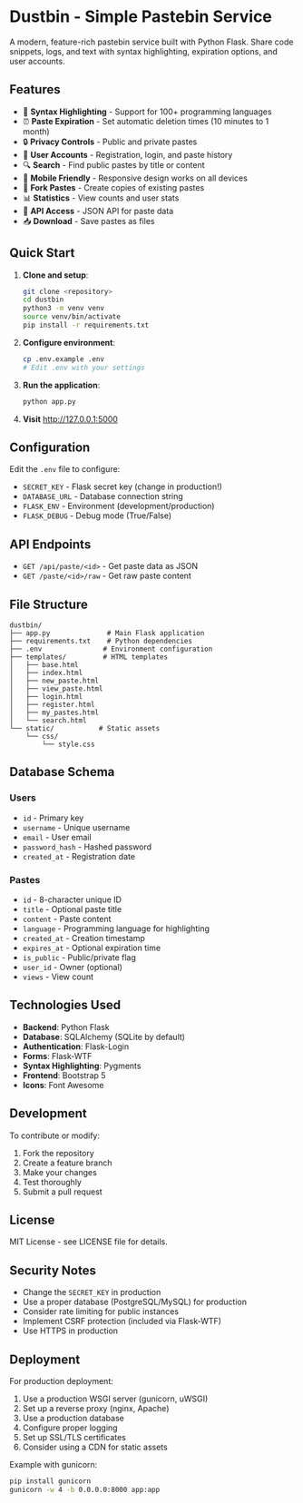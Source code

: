 # Dustbin - Simple Pastebin Service

A modern, feature-rich pastebin service built with Python Flask. Share code snippets, logs, and text with syntax highlighting, expiration options, and user accounts.

## Features

- 🎨 **Syntax Highlighting** - Support for 100+ programming languages
- ⏰ **Paste Expiration** - Set automatic deletion times (10 minutes to 1 month)
- 🔒 **Privacy Controls** - Public and private pastes
- 👤 **User Accounts** - Registration, login, and paste history
- 🔍 **Search** - Find public pastes by title or content
- 📱 **Mobile Friendly** - Responsive design works on all devices
- 🍴 **Fork Pastes** - Create copies of existing pastes
- 📊 **Statistics** - View counts and user stats
- 🔗 **API Access** - JSON API for paste data
- 📥 **Download** - Save pastes as files

## Quick Start

1. **Clone and setup**:
   ```bash
   git clone <repository>
   cd dustbin
   python3 -m venv venv
   source venv/bin/activate
   pip install -r requirements.txt
   ```

2. **Configure environment**:
   ```bash
   cp .env.example .env
   # Edit .env with your settings
   ```

3. **Run the application**:
   ```bash
   python app.py
   ```

4. **Visit** http://127.0.0.1:5000

## Configuration

Edit the `.env` file to configure:

- `SECRET_KEY` - Flask secret key (change in production!)
- `DATABASE_URL` - Database connection string
- `FLASK_ENV` - Environment (development/production)
- `FLASK_DEBUG` - Debug mode (True/False)

## API Endpoints

- `GET /api/paste/<id>` - Get paste data as JSON
- `GET /paste/<id>/raw` - Get raw paste content

## File Structure

```
dustbin/
├── app.py              # Main Flask application
├── requirements.txt    # Python dependencies
├── .env               # Environment configuration
├── templates/         # HTML templates
│   ├── base.html
│   ├── index.html
│   ├── new_paste.html
│   ├── view_paste.html
│   ├── login.html
│   ├── register.html
│   ├── my_pastes.html
│   └── search.html
└── static/           # Static assets
    └── css/
        └── style.css
```

## Database Schema

### Users
- `id` - Primary key
- `username` - Unique username
- `email` - User email
- `password_hash` - Hashed password
- `created_at` - Registration date

### Pastes
- `id` - 8-character unique ID
- `title` - Optional paste title
- `content` - Paste content
- `language` - Programming language for highlighting
- `created_at` - Creation timestamp
- `expires_at` - Optional expiration time
- `is_public` - Public/private flag
- `user_id` - Owner (optional)
- `views` - View count

## Technologies Used

- **Backend**: Python Flask
- **Database**: SQLAlchemy (SQLite by default)
- **Authentication**: Flask-Login
- **Forms**: Flask-WTF
- **Syntax Highlighting**: Pygments
- **Frontend**: Bootstrap 5
- **Icons**: Font Awesome

## Development

To contribute or modify:

1. Fork the repository
2. Create a feature branch
3. Make your changes
4. Test thoroughly
5. Submit a pull request

## License

MIT License - see LICENSE file for details.

## Security Notes

- Change the `SECRET_KEY` in production
- Use a proper database (PostgreSQL/MySQL) for production
- Consider rate limiting for public instances
- Implement CSRF protection (included via Flask-WTF)
- Use HTTPS in production

## Deployment

For production deployment:

1. Use a production WSGI server (gunicorn, uWSGI)
2. Set up a reverse proxy (nginx, Apache)
3. Use a production database
4. Configure proper logging
5. Set up SSL/TLS certificates
6. Consider using a CDN for static assets

Example with gunicorn:
```bash
pip install gunicorn
gunicorn -w 4 -b 0.0.0.0:8000 app:app
```
